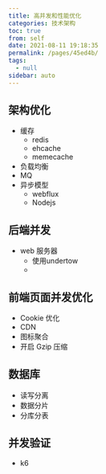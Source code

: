 ```yaml
---
title: 高并发和性能优化
categories: 技术架构
toc: true
from: self
date: 2021-08-11 19:18:35
permalink: /pages/45ed4b/
tags: 
  - null
sidebar: auto
---
```




## 架构优化

- 缓存
  - redis
  - ehcache
  - memecache
- 负载均衡
- MQ
- 异步模型
  - webflux
  - Nodejs

## 后端并发

- web 服务器
  - 使用undertow
  - 

## 前端页面并发优化

- Cookie 优化
- CDN 
- 图标聚合
- 开启 Gzip 压缩

## 数据库

- 读写分离
- 数据分片
- 分库分表

## 并发验证

- k6
